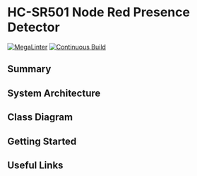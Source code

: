 # HC-SR501 Node Red Presence Detector

[![MegaLinter](https://github.com/ScottGibb/HC-SR501-Node-Red-Presence-Detector/actions/workflows/megalinter.yaml/badge.svg)](https://github.com/ScottGibb/HC-SR501-Node-Red-Presence-Detector/actions/workflows/megalinter.yaml)
[![Continuous Build](https://github.com/ScottGibb/HC-SR501-Node-Red-Presence-Detector/actions/workflows/continuous-build.yaml/badge.svg)](https://github.com/ScottGibb/HC-SR501-Node-Red-Presence-Detector/actions/workflows/continuous-build.yaml)

## Summary

## System Architecture

## Class Diagram

## Getting Started

## Useful Links